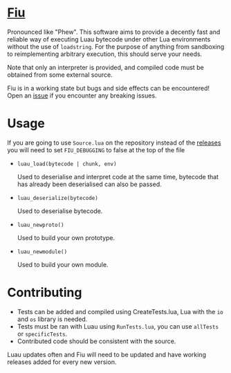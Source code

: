 # [Fiu](https://github.com/TheGreatSageEqualToHeaven/Fiu/blob/main/Source.lua)

Pronounced like "Phew". This software aims to provide a decently fast and reliable way of executing Luau bytecode under other Lua environments without the use of `loadstring`. For the purpose of anything from sandboxing to reimplementing arbitrary execution, this should serve your needs.

Note that only an interpreter is provided, and compiled code must be obtained from some external source.

Fiu is in a working state but bugs and side effects can be encountered! Open an [issue](https://github.com/TheGreatSageEqualToHeaven/Fiu/issues) if you encounter any breaking issues.

# Usage
If you are going to use `Source.lua` on the repository instead of the [releases](https://github.com/TheGreatSageEqualToHeaven/Fiu/releases) you will need to set `FIU_DEBUGGING` to false at the top of the file

- `luau_load(bytecode | chunk, env)` <div>Used to deserialise and interpret code at the same time, bytecode that has already been deserialised can also be passed.</div>
- `luau_deserialize(bytecode)` <div>Used to deserialise bytecode.</div>

- `luau_newproto()` <div>Used to build your own prototype.</div>
- `luau_newmodule()` <div>Used to build your own module.</div>

# Contributing

- Tests can be added and compiled using CreateTests.lua, Lua with the `io` and `os` library is needed.
- Tests must be ran with Luau using `RunTests.lua`, you can use `allTests` or `specificTests`.
- Contributed code should be consistent with the source.

<div>Luau updates often and Fiu will need to be updated and have working releases added for every new version.</div>
